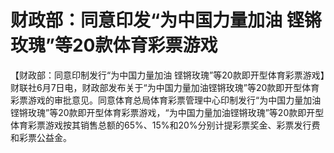 

# 财政部：同意印发“为中国力量加油 铿锵玫瑰”等20款体育彩票游戏

【财政部：同意印制发行“为中国力量加油
铿锵玫瑰”等20款即开型体育彩票游戏】财联社6月7日电，财政部发布关于“为中国力量加油铿锵玫瑰”等20款即开型体育彩票游戏的审批意见。同意体育总局体育彩票管理中心印制发行“为中国力量加油铿锵玫瑰”等20款即开型体育彩票游戏，“为中国力量加油铿锵玫瑰”等20款即开型体育彩票游戏按其销售总额的65%、15%和20%分别计提彩票奖金、彩票发行费和彩票公益金。

